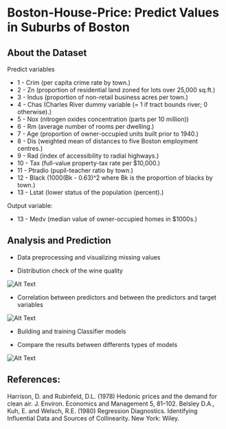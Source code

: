 # Boston-House-Price: Predict Values in Suburbs of Boston

## About the Dataset

Predict variables
- 1 - Crim (per capita crime rate by town.)
- 2 - Zn (proportion of residential land zoned for lots over 25,000 sq.ft.)
- 3 - Indus (proportion of non-retail business acres per town.)
- 4 - Chas (Charles River dummy variable (= 1 if tract bounds river; 0 otherwise).)
- 5 - Nox (nitrogen oxides concentration (parts per 10 million))
- 6 - Rm (average number of rooms per dwelling.)
- 7 - Age (proportion of owner-occupied units built prior to 1940.)
- 8 - Dis (weighted mean of distances to five Boston employment centres.)
- 9 - Rad (index of accessibility to radial highways.)
- 10 - Tax (full-value property-tax rate per \$10,000.)
- 11 - Ptradio (pupil-teacher ratio by town.)
- 12 - Black (1000(Bk - 0.63)^2 where Bk is the proportion of blacks by town.)
- 13 - Lstat (lower status of the population (percent).)

Output variable: 
- 13 - Medv (median value of owner-occupied homes in \$1000s.)

## Analysis and Prediction

- Data preprocessing and visualizing missing values

- Distribution check of the wine quality

![Alt Text](https://raw.githubusercontent.com/mp-rocha/data-projects/master/redwine-quality-predict/images/distribution.png)

- Correlation between predictors and between the predictors and target variables

![Alt Text](https://raw.githubusercontent.com/mp-rocha/data-projects/master/redwine-quality-predict/images/winequality.png)

- Building and training Classifier models

- Compare the results between differents types of models

![Alt Text](https://raw.githubusercontent.com/mp-rocha/data-projects/master/redwine-quality-predict/images/results.PNG)

## References:

Harrison, D. and Rubinfeld, D.L. (1978) Hedonic prices and the demand for clean air. J. Environ. Economics and Management 5, 81–102.
Belsley D.A., Kuh, E. and Welsch, R.E. (1980) Regression Diagnostics. Identifying Influential Data and Sources of Collinearity. New York: Wiley.
